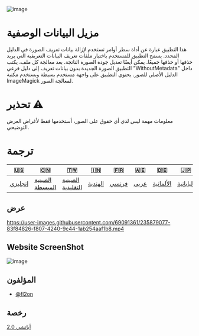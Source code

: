 ![image](https://github.com/user-attachments/assets/af677ca5-b660-4bb7-9421-fde3bf73dd7f)

# مزيل البيانات الوصفية

هذا التطبيق عبارة عن أداة سطر أوامر تستخدم لإزالة بيانات تعريف الصورة في الدليل المحدد. يسمح التطبيق للمستخدم باختيار ملفات تعريف البيانات التعريفية التي يريد حذفها أو حذفها جميعًا. يمكن أيضًا تعديل جودة الصورة الناتجة. بعد معالجة كل ملف، يكتب التطبيق الصورة الجديدة بدون بيانات تعريف إلى دليل فرعي "WithoutMetadata" داخل الدليل الأصلي للصور. يحتوي التطبيق على واجهة مستخدم بسيطة ويستخدم مكتبة ImageMagick لمعالجة الصور.

# تحذير ⚠️

معلومات مهمة ليس لدي أي حقوق على الصور، أستخدمها فقط لأغراض العرض التوضيحي.

# ترجمة

| 🇺🇸                 | 🇨🇳                               | 🇹🇼                                 | 🇮🇳                    | 🇫🇷                  | 🇦🇪                 | 🇩🇪                      | 🇯🇵                      | 🇪🇸                      |
| -------------------- | ---------------------------------- | ------------------------------------ | ----------------------- | --------------------- | -------------------- | ------------------------- | ------------------------- | ------------------------- |
| [إنجليزي](README.md) | [الصينية المبسطة](README.zh-CN.md) | [الصينية التقليدية](README.zh-TW.md) | [الهندية](README.hi.md) | [فرنسي](README.fr.md) | [عربى](README.ar.md) | [الألمانية](README.de.md) | [اليابانية](README.ja.md) | [الأسبانية](README.es.md) |

## عرض

<https://user-images.githubusercontent.com/69091361/235879077-83f84826-f807-4240-9c44-1ab254aaf1b8.mp4>

## Website ScreenShot

![image](https://github.com/user-attachments/assets/5dfaf64c-2672-4777-a78b-c222838a3de7)

## المؤلفون

-   [@fl2on](https://www.github.com/fl2on)

## رخصة

[أباتشي 2.0](https://choosealicense.com/licenses/apache-2.0/)
